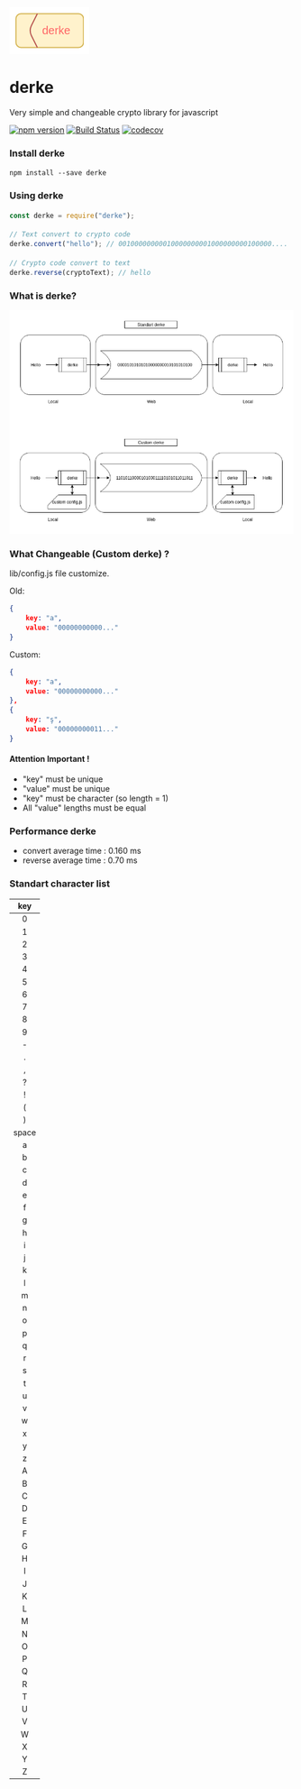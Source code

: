 [![derke](./content/derke-logo.png)](https://github.com/veysel/derke)

# derke

Very simple and changeable crypto library for javascript

[![npm version](https://badge.fury.io/js/derke.svg)](https://www.npmjs.com/package/derke)
[![Build Status](https://travis-ci.com/veysel/derke.svg?branch=master)](https://travis-ci.com/veysel/derke)
[![codecov](https://codecov.io/gh/veysel/derke/branch/master/graph/badge.svg)](https://codecov.io/gh/veysel/derke)

### Install derke

```
npm install --save derke
```

### Using derke

```javascript
const derke = require("derke");

// Text convert to crypto code
derke.convert("hello"); // 00100000000010000000001000000000100000....

// Crypto code convert to text
derke.reverse(cryptoText); // hello
```

### What is derke?
![diagram](./content/derke-diagram.png)

### What Changeable (Custom derke) ?
lib/config.js file customize.

Old:
```json
{
    key: "a",
    value: "00000000000..."
}
```

Custom:
```json
{
    key: "a",
    value: "00000000000..."
},
{
    key: "ş",
    value: "00000000011..."
}
```

#### Attention Important !
- "key" must be unique
- "value" must be unique
- "key" must be character (so length = 1)
- All "value" lengths must be equal

### Performance derke

- convert average time : 0.160 ms
- reverse average time : 0.70 ms

### Standart character list
| key   |
|:-----:|
| 0     |
| 1     |
| 2     |
| 3     |
| 4     |
| 5     |
| 6     |
| 7     |
| 8     |
| 9     |
| -     |
| .     |
| ,     |
| ?     |
| !     |
| (     |
| )     |
| space |
| a     |
| b     |
| c     |
| d     |
| e     |
| f     |
| g     |
| h     |
| i     |
| j     |
| k     |
| l     |
| m     |
| n     |
| o     |
| p     |
| q     |
| r     |
| s     |
| t     |
| u     |
| v     |
| w     |
| x     |
| y     |
| z     |
| A     |
| B     |
| C     |
| D     |
| E     |
| F     |
| G     |
| H     |
| I     |
| J     |
| K     |
| L     |
| M     |
| N     |
| O     |
| P     |
| Q     |
| R     |
| T     |
| U     |
| V     |
| W     |
| X     |
| Y     |
| Z     |